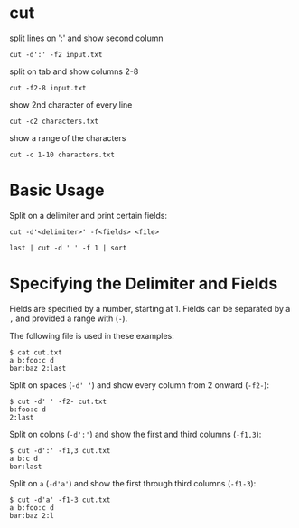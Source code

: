 # cut

split lines on ':' and show second column

    cut -d':' -f2 input.txt
    

split on tab and show columns 2-8

    cut -f2-8 input.txt
    

show 2nd character of every line

    cut -c2 characters.txt
    
show a range of the characters

    cut -c 1-10 characters.txt


# Basic Usage

Split on a delimiter and print certain fields:

    cut -d'<delimiter>' -f<fields> <file>
   
    last | cut -d ' ' -f 1 | sort


# Specifying the Delimiter and Fields

Fields are specified by a number, starting at 1. Fields can be separated by a
`,` and provided a range with (`-`).

The following file is used in these examples:

    $ cat cut.txt
    a b:foo:c d
    bar:baz 2:last
    

Split on spaces (`-d' '`) and show every column from 2 onward (`-f2-`):

    $ cut -d' ' -f2- cut.txt
    b:foo:c d
    2:last
    

Split on colons (`-d':'`) and show the first and third columns (`-f1,3`):

    $ cut -d':' -f1,3 cut.txt
    a b:c d
    bar:last
    

Split on `a` (`-d'a'`) and show the first through third columns (`-f1-3`):

    $ cut -d'a' -f1-3 cut.txt
    a b:foo:c d
    bar:baz 2:l
    

